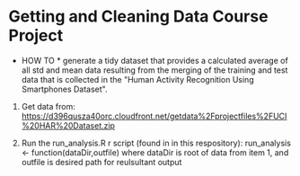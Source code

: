 # Getting and Cleaning Data Course Project 

*  HOW TO *  generate a tidy dataset that provides a calculated average of all std and mean data resulting from the merging of the training and test data that is collected in the "Human Activity Recognition Using Smartphones Dataset".

1. Get data from: https://d396qusza40orc.cloudfront.net/getdata%2Fprojectfiles%2FUCI%20HAR%20Dataset.zip 

2. Run the run_analysis.R r script (found in in this respository):
   run_analysis <- function(dataDir,outfile)
     where  dataDir is root of data from item 1, and outfile is desired path for reulsultant output
